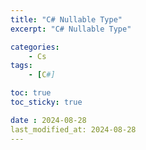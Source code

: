 ```yaml
---
title: "C# Nullable Type"
excerpt: "C# Nullable Type"

categories:
    - Cs
tags:
    - [C#]

toc: true
toc_sticky: true

date : 2024-08-28
last_modified_at: 2024-08-28
---
```


